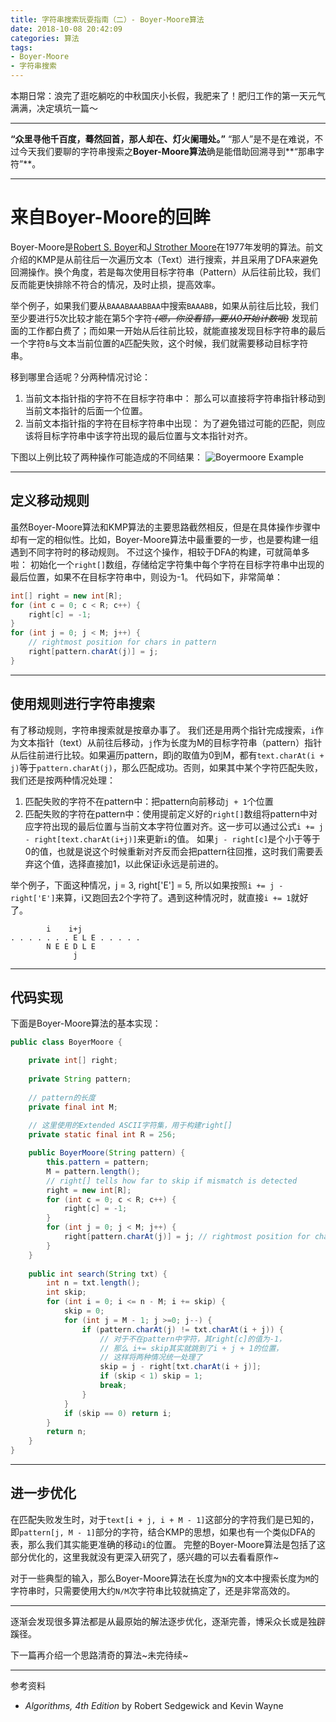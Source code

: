 ```yaml
---
title: 字符串搜索玩耍指南（二）- Boyer-Moore算法
date: 2018-10-08 20:42:09
categories: 算法
tags: 
- Boyer-Moore
- 字符串搜索
---
```


本期日常：浪完了逛吃躺吃的中秋国庆小长假，我肥来了！肥归工作的第一天元气满满，决定填坑一篇～

---

**“众里寻他千百度，蓦然回首，那人却在、灯火阑珊处。”**
“那人”是不是在难说，不过今天我们要聊的字符串搜索之**Boyer-Moore算法**确是能借助回溯寻到**“那串字符”**。

---
# 来自Boyer-Moore的回眸
Boyer-Moore是[Robert S. Boyer][1]和[J Strother Moore][2]在1977年发明的算法。前文介绍的KMP是从前往后一次遍历文本（Text）进行搜索，并且采用了DFA来避免回溯操作。换个角度，若是每次使用目标字符串（Pattern）从后往前比较，我们反而能更快排除不符合的情况，及时止损，提高效率。

<!--more-->
举个例子，如果我们要从`BAAABAAABBAA`中搜索`BAAABB`，如果从前往后比较，我们至少要进行5次比较才能在第5个字符<del> *(嗯，你没看错，要从0开始计数哦)*</del> 发现前面的工作都白费了；而如果一开始从后往前比较，就能直接发现目标字符串的最后一个字符`B`与文本当前位置的`A`匹配失败，这个时候，我们就需要移动目标字符串。

移到哪里合适呢？分两种情况讨论：

1. 当前文本指针指的字符不在目标字符串中：
    那么可以直接将字符串指针移动到当前文本指针的后面一个位置。
2. 当前文本指针指的字符在目标字符串中出现：
    为了避免错过可能的匹配，则应该将目标字符串中该字符出现的最后位置与文本指针对齐。

下图以上例比较了两种操作可能造成的不同结果：
![Boyermoore Example][3]

---
## 定义移动规则
虽然Boyer-Moore算法和KMP算法的主要思路截然相反，但是在具体操作步骤中却有一定的相似性。比如，Boyer-Moore算法中最重要的一步，也是要构建一组遇到不同字符时的移动规则。
不过这个操作，相较于DFA的构建，可就简单多啦：
初始化一个`right[]`数组，存储给定字符集中每个字符在目标字符串中出现的最后位置，如果不在目标字符串中，则设为-1。
代码如下，非常简单：
```java
int[] right = new int[R];
for (int c = 0; c < R; c++) {
    right[c] = -1;
}
for (int j = 0; j < M; j++) {
    // rightmost position for chars in pattern
    right[pattern.charAt(j)] = j;
}
```

---
## 使用规则进行字符串搜索
有了移动规则，字符串搜索就是按章办事了。
我们还是用两个指针完成搜索，`i`作为文本指针（text）从前往后移动，`j`作为长度为M的目标字符串（pattern）指针从后往前进行比较。如果遍历pattern，即j的取值为0到M，都有`text.charAt(i + j)`等于`pattern.charAt(j)`，那么匹配成功。否则，如果其中某个字符匹配失败，我们还是按两种情况处理：

1. 匹配失败的字符不在pattern中：把pattern向前移动`j + 1`个位置
2. 匹配失败的字符在pattern中：使用提前定义好的`right[]`数组将pattern中对应字符出现的最后位置与当前文本字符位置对齐。这一步可以通过公式`i += j - right[text.charAt(i+j)]`来更新`i`的值。
    如果`j - right[c]`是个小于等于0的值，也就是说这个时候重新对齐反而会把pattern往回推，这时我们需要丢弃这个值，选择直接加1，以此保证i永远是前进的。

举个例子，下面这种情况，j = 3, right['E'] =  5, 所以如果按照`i += j - right['E']`来算，i又跑回去2个字符了。遇到这种情况时，就直接`i += 1`就好了。
```
        i    i+j
. . . . . . . E L E . . . . .
        N E E D L E
              j
```

---
##  代码实现
下面是Boyer-Moore算法的基本实现：
```java
public class BoyerMoore {

    private int[] right;
    
    private String pattern;
    
    // pattern的长度
    private final int M;
    
    // 这里使用的Extended ASCII字符集，用于构建right[]
    private static final int R = 256;

    public BoyerMoore(String pattern) {
        this.pattern = pattern;
        M = pattern.length();
        // right[] tells how far to skip if mismatch is detected
        right = new int[R];
        for (int c = 0; c < R; c++) {
            right[c] = -1;
        }
        for (int j = 0; j < M; j++) {
            right[pattern.charAt(j)] = j; // rightmost position for chars in pattern
        }
    }
    
    public int search(String txt) {
        int n = txt.length();
        int skip;
        for (int i = 0; i <= n - M; i += skip) {
            skip = 0;
            for (int j = M - 1; j >=0; j--) {
                if (pattern.charAt(j) != txt.charAt(i + j)) {
                    // 对于不在pattern中字符，其right[c]的值为-1，
                    // 那么 i+= skip其实就跳到了i + j + 1的位置，
                    // 这样将两种情况统一处理了
                    skip = j - right[txt.charAt(i + j)];
                    if (skip < 1) skip = 1;
                    break;
                }
            }
            if (skip == 0) return i;
        }
        return n;
    }
}
```

---
## 进一步优化
在匹配失败发生时，对于`text[i + j, i + M - 1]`这部分的字符我们是已知的，即`pattern[j, M - 1]`部分的字符，结合KMP的思想，如果也有一个类似DFA的表，那么我们其实能更准确的移动`i`的位置。
完整的Boyer-Moore算法是包括了这部分优化的，这里我就没有更深入研究了，感兴趣的可以去看看原作~

对于一些典型的输入，那么Boyer-Moore算法在长度为`N`的文本中搜索长度为`M`的字符串时，只需要使用大约`N/M`次字符串比较就搞定了，还是非常高效的。

---

逐渐会发现很多算法都是从最原始的解法逐步优化，逐渐完善，博采众长或是独辟蹊径。

下一篇再介绍一个思路清奇的算法~未完待续~

---
参考资料

* *Algorithms, 4th Edition* by Robert Sedgewick and Kevin Wayne

  [1]: https://en.wikipedia.org/wiki/Robert_S._Boyer
  [2]: https://en.wikipedia.org/wiki/J_Strother_Moore
  [3]: http://static.zybuluo.com/JaneL/ow8d89znb8ueil1xem7eytw1/BoyermooreExample.png